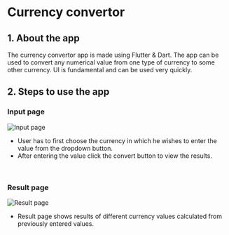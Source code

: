 # Currency convertor

## 1. About the app
The currency convertor app is made using Flutter & Dart. The app can be used to convert any numerical value from one type of currency to some other currency. UI is fundamental and can be used very quickly.

## 2. Steps to use the app
### Input page
![Input page](https://github.com/Phoenix0783/Currency-convertor-flutter-app/assets/56187745/1eea00b1-9c58-4e8b-8500-485172c2425b)
<br>

* User has to first choose the currency in which he wishes to enter the value from the dropdown button.
* After entering the value click the convert button to view the results.

<br>

### Result page
![Result page](https://github.com/Phoenix0783/Currency-convertor-flutter-app/assets/56187745/858c5846-55d3-4bba-ac96-2516ac2cda68)
<br>

* Result page shows results of different currency values calculated from previously entered values. 
